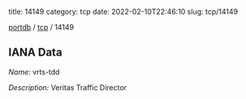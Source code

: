 title: 14149
category: tcp
date: 2022-02-10T22:46:10
slug: tcp/14149

[portdb](/) / [tcp](/category/tcp.html) / 14149


## IANA Data

_Name:_ vrts-tdd

_Description:_ Veritas Traffic Director

